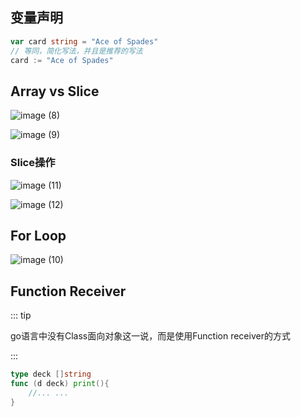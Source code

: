 ## 变量声明

```go
var card string = "Ace of Spades"
// 等同，简化写法，并且是推荐的写法
card := "Ace of Spades"
```



## Array vs Slice

![image (8)](https://gitee.com/q10viking/PictureRepos/raw/master/images//202112072021734.jpg)

![image (9)](https://gitee.com/q10viking/PictureRepos/raw/master/images//202112072023426.jpg)

### Slice操作

![image (11)](https://gitee.com/q10viking/PictureRepos/raw/master/images//202112072119288.jpg)



![image (12)](https://gitee.com/q10viking/PictureRepos/raw/master/images//202112072122556.jpg)

## For Loop

![image (10)](https://gitee.com/q10viking/PictureRepos/raw/master/images//202112072029315.jpg)



## Function Receiver

::: tip

go语言中没有Class面向对象这一说，而是使用Function receiver的方式

:::

```go
type deck []string
func (d deck) print(){
    //... ... 
}
```


